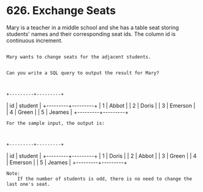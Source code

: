 # 626. Exchange Seats

Mary is a teacher in a middle school and she has a table seat storing students'
        names and their corresponding seat ids.
    The column id is continuous increment.

     
    Mary wants to change seats for the adjacent students.

     
    Can you write a SQL query to output the result for Mary?

     

    +---------+---------+
|    id   | student |
+---------+---------+
|    1    | Abbot   |
|    2    | Doris   |
|    3    | Emerson |
|    4    | Green   |
|    5    | Jeames  |
+---------+---------+

    For the sample input, the output is:

     

    +---------+---------+
|    id   | student |
+---------+---------+
|    1    | Doris   |
|    2    | Abbot   |
|    3    | Green   |
|    4    | Emerson |
|    5    | Jeames  |
+---------+---------+

    Note:
        If the number of students is odd, there is no need to change the last one's seat.